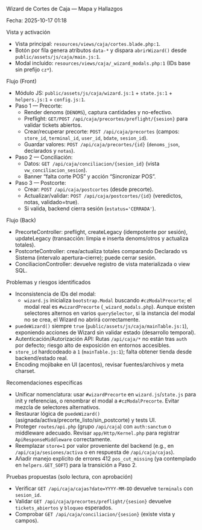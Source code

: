 Wizard de Cortes de Caja — Mapa y Hallazgos

Fecha: 2025-10-17 01:18

Vista y activación
- Vista principal: `resources/views/caja/cortes.blade.php:1`.
- Botón por fila genera atributos `data-*` y dispara `abrirWizard()` desde `public/assets/js/caja/main.js:1`.
- Modal incluido: `resources/views/caja/_wizard_modals.php:1` (IDs base sin prefijo `cz*`).

Flujo (Front)
- Módulo JS: `public/assets/js/caja/wizard.js:1` + `state.js:1` + `helpers.js:1` + `config.js:1`.
- Paso 1 — Precorte:
  - Render denoms (`DENOMS`), captura cantidades y no-efectivo.
  - Preflight: `GET/POST /api/caja/precortes/preflight/{sesion}` para validar tickets abiertos.
  - Crear/recuperar precorte: `POST /api/caja/precortes` (campos: `store_id`, `terminal_id`, `user_id`, `bdate`, `sesion_id`).
  - Guardar valores: `POST /api/caja/precortes/{id}` (`denoms_json`, declarados y `notas`).
- Paso 2 — Conciliación:
  - Datos: `GET /api/caja/conciliacion/{sesion_id}` (vista `vw_conciliacion_sesion`).
  - Banner “falta corte POS” y acción “Sincronizar POS”.
- Paso 3 — Postcorte:
  - Crear: `POST /api/caja/postcortes` (desde precorte).
  - Actualizar/validar: `POST /api/caja/postcortes/{id}` (veredictos, notas, validado=true).
  - Si valida, backend cierra sesión (`estatus='CERRADA'`).

Flujo (Back)
- PrecorteController: preflight, createLegacy (idempotente por sesión), updateLegacy (transacción: limpia e inserta denoms/otros y actualiza totales).
- PostcorteController: crea/actualiza totales comparando Declarado vs Sistema (intervalo apertura–cierre); puede cerrar sesión.
- ConciliacionController: devuelve registro de vista materializada o view SQL.

Problemas y riesgos identificados
- Inconsistencia de IDs del modal:
  - `wizard.js` inicializa `bootstrap.Modal` buscando `#czModalPrecorte`; el modal real es `#wizardPrecorte` (`_wizard_modals.php`). Aunque existen selectores alternos en varios `querySelector`, si la instancia del modal no se crea, el Wizard no abrirá correctamente.
- `puedeWizard()` siempre `true` (`public/assets/js/caja/mainTable.js:1`), exponiendo acciones de Wizard sin validar estado (desarrollo temporal). 
- Autenticación/Autorización API: Rutas `/api/caja/*` no están tras `auth` por defecto; riesgo alto de exposición en entornos accesibles.
- `store_id` hardcodeado a `1` (`mainTable.js:1`); falta obtener tienda desde backend/estado real.
- Encoding mojibake en UI (acentos), revisar fuentes/archivos y meta charset.

Recomendaciones específicas
- Unificar nomenclatura: usar `#wizardPrecorte` en `wizard.js`/`state.js` para init y referencias, o renombrar el modal a `#czModalPrecorte`. Evitar mezcla de selectores alternativos.
- Restaurar lógica de `puedeWizard()` (asignada/activa/precorte_listo/sin_postcorte) y tests UI.
- Proteger `routes/api.php` (grupo `/api/caja`) con `auth:sanctum` o middleware adecuado. Revisar `app/Http/Kernel.php` para registrar `ApiResponseMiddleware` correctamente.
- Reemplazar `store=1` por valor proveniente del backend (e.g., en `/api/caja/sesiones/activa` o en respuesta de `/api/caja/cajas`).
- Añadir manejo explícito de errores 412 `pos_cut_missing` (ya contemplado en `helpers.GET_SOFT`) para la transición a Paso 2.

Pruebas propuestas (solo lectura, con aprobación)
- Verificar `GET /api/caja/cajas?date=YYYY-MM-DD` devuelve `terminals` con `sesion_id`.
- Validar `GET /api/caja/precortes/preflight/{sesion}` devuelve `tickets_abiertos` y `bloqueo` esperados.
- Comprobar `GET /api/caja/conciliacion/{sesion}` (existe vista y campos).

